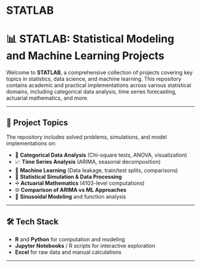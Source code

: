 # STATLAB
# 📊 STATLAB: Statistical Modeling and Machine Learning Projects

Welcome to **STATLAB**, a comprehensive collection of projects covering key topics in statistics, data science, and machine learning. This repository contains academic and practical implementations across various statistical domains, including categorical data analysis, time series forecasting, actuarial mathematics, and more.

---

## 🧠 Project Topics

The repository includes solved problems, simulations, and model implementations on:

- 📌 **Categorical Data Analysis** (Chi-square tests, ANOVA, visualization)
- 📈 **Time Series Analysis** (ARIMA, seasonal decomposition)
- 🤖 **Machine Learning** (Data leakage, train/test splits, comparisons)
- 📐 **Statistical Simulation & Data Processing**
- ➗ **Actuarial Mathematics** (4103-level computations)
- 🌐 **Comparison of ARIMA vs ML Approaches**
- 🔁 **Sinusoidal Modeling** and function analysis

---

## 🛠️ Tech Stack

- **R** and **Python** for computation and modeling
- **Jupyter Notebooks** / R scripts for interactive exploration
- **Excel** for raw data and manual calculations


---




